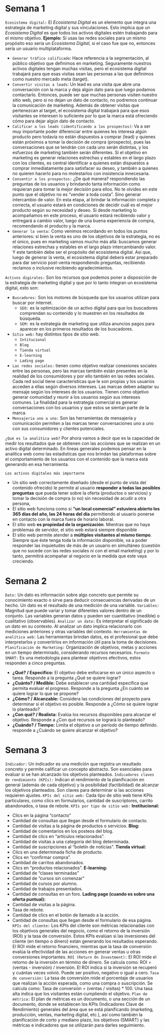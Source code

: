 # Semana 1
`Ecosistema digital:` El *Ecosistema Digital* es un elemento que integra una estrategia de marketing digital y sus vinculaciones. Esto implica que un *Ecosistema Digital* es que todos los activos digitales estén trabajando para el mismo objetivo. **Ejemplo:** Si usas las redes sociales para un mismo propósito eso sería un *Ecosistema Digital*, si el caso fue que no, entonces sería un usuario multiplataforma.
- `Generar tráfico calificado`: Hace referencia a la segmentación, al público objetivo que definimos en marketing. Seguramente nuestros activos digitales tengan muchas visitas, pero el ecosistema digital trabajará para que esas visitas sean las personas a las que definimos como nuestro mercado meta (target).
- `Convertir visitas a leads`: Un lead es una visita que abre una conversación con la marca y deja algún dato para que luego podamos contactarlo. Entonces, puede ser que muchas personas visiten nuestro sitio web, pero si no dejan un dato de contacto, no podremos continuar la comunicación de marketing. Además de obtener visitas que pertenezcan al target, el ecosistema digital trabajará para que esos visitantes se interesen lo suficiente por lo que la marca está ofreciendo cómo para dejar algún dato de contacto.
- `Calificar a los leads (identificando a los prospectos)`: Va a ser muy importante poder diferenciar entre quienes les interesa algún producto pero todavía no están dispuestos a comprar (lead) y quienes están próximos a tomar la decisión de compra (prospecto), pues las conversaciones que se tendrán con cada uno serán distintas, y los esfuerzos de marketing también serán diferentes. Si el objetivo en marketing es generar relaciones estrechas y estables en el largo plazo con los clientes, es central identificar a quienes están dispuestos a comprar inmediatamente para satisfacer su deseo, y también a quienes no quieren hacerlo para no molestarlos con insistencia innecesaria.
- `Consentir a los prospectos:`  ¿De qué manera? respondiendo las preguntas de los usuarios y brindando tanta información como requieran para tomar la mejor decisión para ellos. No te olvides en este punto que el objetivo no es “vender a toda costa”. Sino generar intercambio de valor. En esta etapa, al brindar la información completa y correcta, el usuario estará en condiciones de decidir cuál es el mejor producto según su necesidad y deseo. Si desde marketing lo acompañamos en este proceso, el usuario estará recibiendo valor y entregará a cambio valor, luego de una buena experiencia de compra, recomendando el producto y la marca.
- `Generar la venta:` Como venimos recordando en todos los puntos anteriores: si bien la venta es uno de los objetivos de la estrategia, no es el único, pues en marketing vamos mucho más allá: buscamos generar relaciones estrechas y estables en el largo plazo intercambiando valor. Y este también debe ser el propósito del ecosistema digital.  Así que, luego de generar la venta, el ecosistema digital deberá estar preparado para dar servicio post-venta respondiendo preguntas, recibiendo reclamos o inclusive recibiendo agradecimientos.

`Activos digirales:` Son los recursos que podemos poner a disposición de la estrategia de marketing digital y que por lo tanto integran un ecosistema digital, esto son:
- `Buscadores:` Son los motores de búsqueda que los usuarios utilizan para buscar por internet.
	- `SEO:` es la optimización de un activo digital para que los buscadores comprendan su contenido y lo muestren en los resultados de búsqueda.
	- `SEM:` es la estrategia de marketing que utiliza anuncios pagos para aparecer en los primeros resultados de los buscadores.
- `Sitio web:` hay distintos tipos de sitio web.
	- `Intitucional`
	- `Blog`
	- `Tienda virtual`
	- `E-learning`
	- `Lading page`
- `Las redes sociales:` tienen como objetivo realizar conexiones sociales entre las personas, pero las marcas también están presentes en la realidad de los consumidores y por ello también en las redes sociales. Cada red social tiene características que le son propias y los usuarios acceden a ellas según diversos intereses. Las marcas deben adaptar su mensaje según los intereses de los usuarios. Tienen como objetivo generar comunidad y reunir a los usuarios según sus intereses comunes. La finalidad para la estrategia comercial es generar conversaciones con los usuarios y que estos se sientan parte de la marca.
- `Mensajeria uno a uno:` Son las herramientas de mensajería y comunicación permiten a las marcas tener conversaciones uno a uno con sus consumidores y clientes potenciales.

`¿Qué es la analítica web?` Por ahora vamos a decir que es la capacidad de medir los resultados que se obtienen con las acciones que se realizan en un activo digital determinado. En líneas generales podemos pensar en la analítica web como las estadísticas que nos brindan las plataformas sobre el comportamiento de los usuarios con el contenido que la marca está generando en esa herramienta.

`Los activos digitales más importante`
- Un sitio web correctamente diseñado (desde el punto de vista del contenido ofrecido) le permite al usuario **responder a todas las posibles preguntas** que pueda tener sobre la oferta (productos o servicios) y tomar la decisión de compra (o no) sin necesidad de acudir a otra persona,
- El sitio web funciona como si **“un local comercial” estuviera abierto los 365 días del año, las 24 horas del día** permitiendo al usuario ponerse en contacto con la marca fuera de horario laboral.
- El sitio web **es propiedad de la organización**. Mientras que no haya problemas de servidor, el sitio web estará siempre disponible
- El sitio web permite atender a **múltiples visitantes al mismo tiempo**. Siempre que éste tenga toda la información disponible, va a poder responder las inquietudes de más de un usuario en simultáneo (cuestión que no sucede con las redes sociales ni con el email marketing) y por lo tanto, permitirá acompañar al negocio en la medida que este vaya creciendo.
# Semana 2
`Dato:` Un dato es información sobre algo concreto que permite su conocimiento exacto o sirve para deducir consecuencias derivadas de un hecho. Un dato es el resultado de una medición de una variable.
`Variables:` Magnitud que puede variar y tomar diferentes valores dentro de un conjunto. Las variables generan datos y pueden ser cuantitativo (medible) o cualitativo (observables).
`Analizar un dato:` Es interpretar el significado de un dato en su contexto. Al analizar un dato implica relacionarlo con mediciones anteriores y otras variables del contexto.
`Herramientas de analítica web:` Las herramientas brindan datos, es el profesional que debe interpretarlos y convertirlos en información útil para la toma de decisiones.
`Planificación de Marketing:` Organización de objetivos, metas y acciones en un tiempo determinado, considerando recursos necesarios.
`Formato SMART:` Es una metodología para plantear objetivos efectivos, estos responden a cinco preguntas.
- **¿Qué? / Especifico:** El objetivo debe enfocarse en un único aspecto o tarea. Responde a la pregunta ¿Qué se quiere lograr?
- **¿Cuánto? / Medible:** Debe establecer una cantidad específica que permita evaluar el progreso. Responde a la pregunta ¿En cuánto se quiere lograr lo que se propone?
- **¿Cómo? / Alcanzable:** Considera las condiciones del proyecto para determinar si el objetivo es posible. Responde a ¿Cómo se quiere lograr lo planteado?
- **¿Con qué? / Realista:** Evalúa los recursos disponibles para alcanzar el objetivo. Responde a ¿Con qué recursos se logrará lo planteado?
- **¿Cuándo? / Tiempo:** Limita el objetivo a un período de tiempo definido. responde a ¿Cuándo se quiere alcanzar el objetivo?
# Semana 3
`Indicador:` Un indicador es una medición que registra un resultado concreto y permite calificar un concepto abstracto. Son esenciales para evaluar si se han alcanzado los objetivos planteados.
`Indicadores claves de rendimiento (KPIs):` Indican el rendimiento de la planificación en general (además de cada objetivo) y la posibilidad (factibilidad) de alcanzar los objetivos planteados. Son claves para determinar si las acciones requieren ajustes.
`KPIs del sitio web:` Cada tipo de sitio web tiene KPIs particulares, como clics en formularios, cantidad de suscriptores, carrito abandonados, o tasa de rebote.
`KPIs por tipo de sitio web:`
**Institucional:**
- Clics en la página “contacto” 
- Cantidad de consultas que llegan desde el formulario de contacto.
- Cantidad de visitas a la página de productos o servicios.
**Blog:**
- Cantidad de comentarios en los posteos del blog. 
- Cantidad de clics en “artículos relacionados”. 
- Cantidad de visitas a una categoría del blog determinada.
- Cantidad de suscripciones al “boletín de noticias”. 
**Tienda virtual:**
- Clics en una determinada ficha de producto.
- Clics en “confirmar compra”.
- Cantidad de carritos abandonados.
- Clics en “productos relacionados”.
**E-learning:**
- Cantidad de “clases terminadas”
- Cantidad de “cursos sin comenzar”
- Cantidad de cursos por alumno.
- Cantidad de trabajos presentados.
- Cantidad de consultas en un foro.
**Lading page (cuando es sobre una oferta puntual):**
- Cantidad de visitas a la página.
- Tasa de rebote.
- Cantidad de clics en el botón de llamado a la acción.
- Cantidad de consultas que llegan desde el formulario de esa página.
`KPIs del cliente:` Los KPIs del cliente son métricas relacionadas con los objetivos generales del negocio, como el retorno de la inversión (ROI) y la tasa de conversión. Estos KPIs evalúan si las inversiones del cliente (en tiempo o dinero) están generando los resultados esperando. El ROI mide el retorno financiero, mientras que la tasa de conversión evalúa la efectividad de las acciones en generar ventas u otras conversiones importantes.
`ROI (Return On Investment):` El ROI mide el retorno de la inversión en término de dinero. Se calcula como: ROI = (ventas - inversión) / inversión. El ROI indica si la inversión se recuperó y cuántas veces volvió. Puede ser positivo, negativo o igual a cero.
`Tasa de conversión:` La tasa de conversión mide el porcentaje de usuarios que realizan la acción esperada, como una compra o suscripción. Se calcula como: Tasa de conversión = (ventas / visitas) * 100. Una tasa alta indica que los visitantes están cumpliendo el objetivo.
`Plan de métrica:` El plan de métricas es un documento, o una sección de un documento, donde se establecen los KPIs (Indicadores Clave de Rendimiento) generales del área que se está planificando (marketing, producción, ventas, marketing digital, etc.), así como también la planificación de corto y mediano plazo, los objetivos (SMART) y las métricas e indicadores que se utilizarán para darles seguimiento.